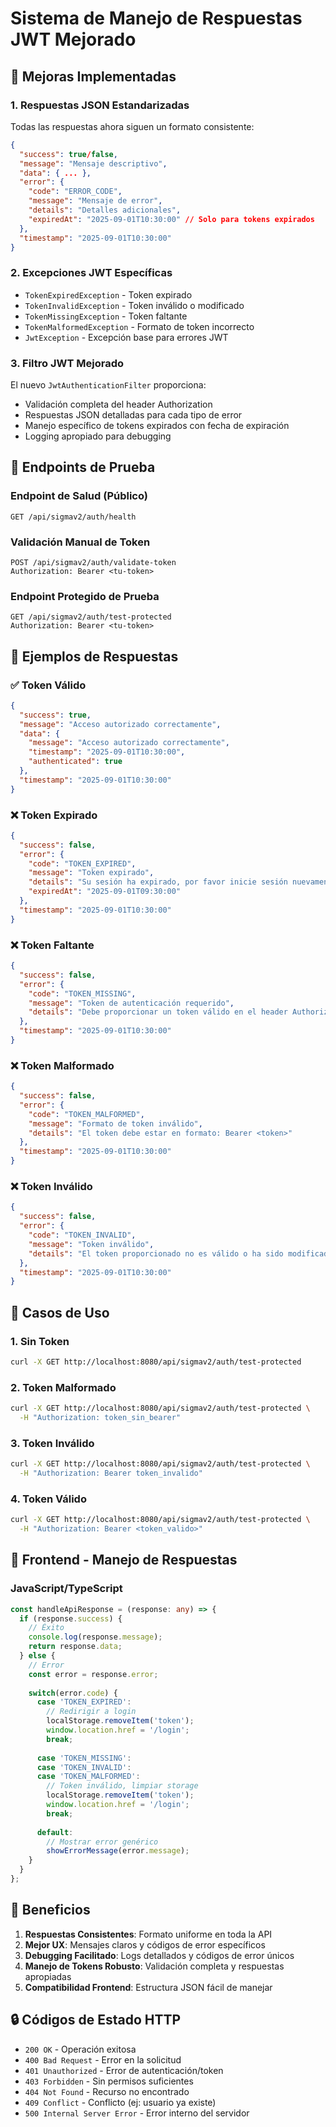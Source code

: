 # Sistema de Manejo de Respuestas JWT Mejorado

## 🎯 Mejoras Implementadas

### 1. **Respuestas JSON Estandarizadas**
Todas las respuestas ahora siguen un formato consistente:

```json
{
  "success": true/false,
  "message": "Mensaje descriptivo",
  "data": { ... },
  "error": {
    "code": "ERROR_CODE",
    "message": "Mensaje de error",
    "details": "Detalles adicionales",
    "expiredAt": "2025-09-01T10:30:00" // Solo para tokens expirados
  },
  "timestamp": "2025-09-01T10:30:00"
}
```

### 2. **Excepciones JWT Específicas**
- `TokenExpiredException` - Token expirado
- `TokenInvalidException` - Token inválido o modificado  
- `TokenMissingException` - Token faltante
- `TokenMalformedException` - Formato de token incorrecto
- `JwtException` - Excepción base para errores JWT

### 3. **Filtro JWT Mejorado**
El nuevo `JwtAuthenticationFilter` proporciona:
- Validación completa del header Authorization
- Respuestas JSON detalladas para cada tipo de error
- Manejo específico de tokens expirados con fecha de expiración
- Logging apropiado para debugging

## 🧪 Endpoints de Prueba

### Endpoint de Salud (Público)
```http
GET /api/sigmav2/auth/health
```

### Validación Manual de Token
```http
POST /api/sigmav2/auth/validate-token
Authorization: Bearer <tu-token>
```

### Endpoint Protegido de Prueba
```http
GET /api/sigmav2/auth/test-protected
Authorization: Bearer <tu-token>
```

## 📝 Ejemplos de Respuestas

### ✅ Token Válido
```json
{
  "success": true,
  "message": "Acceso autorizado correctamente",
  "data": {
    "message": "Acceso autorizado correctamente",
    "timestamp": "2025-09-01T10:30:00",
    "authenticated": true
  },
  "timestamp": "2025-09-01T10:30:00"
}
```

### ❌ Token Expirado
```json
{
  "success": false,
  "error": {
    "code": "TOKEN_EXPIRED",
    "message": "Token expirado",
    "details": "Su sesión ha expirado, por favor inicie sesión nuevamente",
    "expiredAt": "2025-09-01T09:30:00"
  },
  "timestamp": "2025-09-01T10:30:00"
}
```

### ❌ Token Faltante
```json
{
  "success": false,
  "error": {
    "code": "TOKEN_MISSING",
    "message": "Token de autenticación requerido",
    "details": "Debe proporcionar un token válido en el header Authorization"
  },
  "timestamp": "2025-09-01T10:30:00"
}
```

### ❌ Token Malformado
```json
{
  "success": false,
  "error": {
    "code": "TOKEN_MALFORMED",
    "message": "Formato de token inválido",
    "details": "El token debe estar en formato: Bearer <token>"
  },
  "timestamp": "2025-09-01T10:30:00"
}
```

### ❌ Token Inválido
```json
{
  "success": false,
  "error": {
    "code": "TOKEN_INVALID",
    "message": "Token inválido",
    "details": "El token proporcionado no es válido o ha sido modificado"
  },
  "timestamp": "2025-09-01T10:30:00"
}
```

## 🔧 Casos de Uso

### 1. **Sin Token**
```bash
curl -X GET http://localhost:8080/api/sigmav2/auth/test-protected
```

### 2. **Token Malformado** 
```bash
curl -X GET http://localhost:8080/api/sigmav2/auth/test-protected \
  -H "Authorization: token_sin_bearer"
```

### 3. **Token Inválido**
```bash
curl -X GET http://localhost:8080/api/sigmav2/auth/test-protected \
  -H "Authorization: Bearer token_invalido"
```

### 4. **Token Válido**
```bash
curl -X GET http://localhost:8080/api/sigmav2/auth/test-protected \
  -H "Authorization: Bearer <token_valido>"
```

## 🎨 Frontend - Manejo de Respuestas

### JavaScript/TypeScript
```typescript
const handleApiResponse = (response: any) => {
  if (response.success) {
    // Éxito
    console.log(response.message);
    return response.data;
  } else {
    // Error
    const error = response.error;
    
    switch(error.code) {
      case 'TOKEN_EXPIRED':
        // Redirigir a login
        localStorage.removeItem('token');
        window.location.href = '/login';
        break;
        
      case 'TOKEN_MISSING':
      case 'TOKEN_INVALID':
      case 'TOKEN_MALFORMED':
        // Token inválido, limpiar storage
        localStorage.removeItem('token');
        window.location.href = '/login';
        break;
        
      default:
        // Mostrar error genérico
        showErrorMessage(error.message);
    }
  }
};
```

## 🚀 Beneficios

1. **Respuestas Consistentes**: Formato uniforme en toda la API
2. **Mejor UX**: Mensajes claros y códigos de error específicos  
3. **Debugging Facilitado**: Logs detallados y códigos de error únicos
4. **Manejo de Tokens Robusto**: Validación completa y respuestas apropiadas
5. **Compatibilidad Frontend**: Estructura JSON fácil de manejar

## 🔒 Códigos de Estado HTTP

- `200 OK` - Operación exitosa
- `400 Bad Request` - Error en la solicitud  
- `401 Unauthorized` - Error de autenticación/token
- `403 Forbidden` - Sin permisos suficientes
- `404 Not Found` - Recurso no encontrado
- `409 Conflict` - Conflicto (ej: usuario ya existe)
- `500 Internal Server Error` - Error interno del servidor
